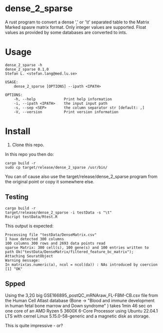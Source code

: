 # dense_2_sparse

A rust program to convert a dense ',' or '\t' separated table to the Matrix Marked spasre matrix format.
Only integer values are supported. Float values as provided by some databases are converted to ints.

# Usage

```
dense_2_sparse -h
dense_2_sparse 0.1.0
Stefan L. <stefan.lang@med.lu.se>

USAGE:
    dense_2_sparse [OPTIONS] --ipath <IPATH>

OPTIONS:
    -h, --help             Print help information
    -i, --ipath <IPATH>    the input input path
    -s, --sep <SEP>        the column separator str [default: ,]
    -V, --version          Print version information
```

# Install

1. Clone this repo.

In this repo you then do:

```
cargo build -r
sudo cp target/release/dense_2_sparse /usr/bin/
```

You can of cause also use the target/release/dense_2_sparse program from the original point or copy it somewhere else.


## Testing

```
cargo build -r
target/release/dense_2_sparse -i testData -s "\t"
Rscript testData/Rtest.R
```

This output is expected:

```
Processing file "testData/DenseMatrix.csv"
I have detected 300 columns
100 columns 300 rows and 2693 data points read
sparse Matrix: 300 cell(s), 100 gene(s) and 100 entries written to path Ok("testData/DenseMatrix/filtered_feature_bc_matrix"); 
Attaching SeuratObject
Warning message:
In matrix(as.numeric(a), ncol = ncol(da)) : NAs introduced by coercion
[1] "OK"
```

## Spped

Using the 3,2G big GSE166895_postQC_mRNAraw_FL-FBM-CB.csv file from the Human Cell Atlast database (Bone -> "Blood and immune development in human fetal bone marrow and Down syndrome" )
takes 1min 46 sec on one core of an AMD Ryzen 5 3600X 6-Core Processor using Ubuntu 22.04.1 LTS with cernel Linux 5.15.0-58-generic and a magnetic disk as storage.

This is quite impressive - or?